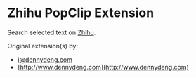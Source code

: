 # Zhihu PopClip Extension

Search selected text on [Zhihu](https://www.zhihu.com/).

Original extension(s) by:

* [i@dennydeng.com](mailto:i@dennydeng.com)
* [http://www.dennydeng.com](http://www.dennydeng.com)
